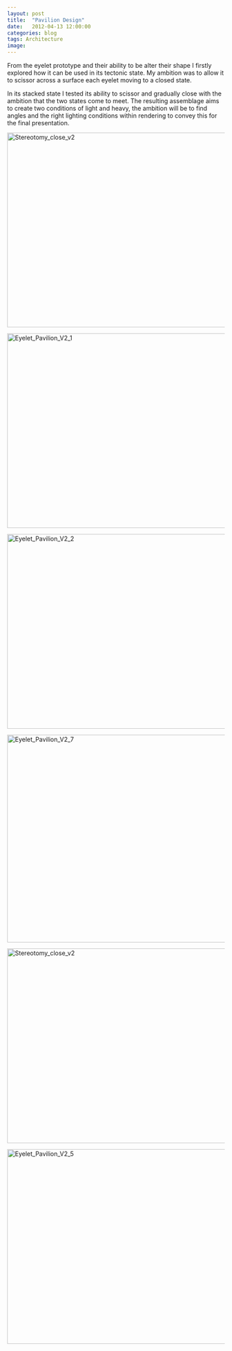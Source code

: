 ```yaml
---
layout: post
title:  "Pavilion Design"
date:   2012-04-13 12:00:00
categories: blog
tags: Architecture
image:
---
```

From the eyelet prototype and their ability to be alter their shape I firstly explored how it can be used in its tectonic state. My ambition was to allow it to scissor across a surface each eyelet moving to a closed state.

In its stacked state I tested its ability to scissor and gradually close with the ambition that the two states come to meet. The resulting assemblage aims to create two conditions of light and heavy, the ambition will be to find angles and the right lighting conditions within rendering to convey this for the final presentation.

<a title="Stereotomy_close_v2 by ChrisBamborough, on Flickr" href="http://www.flickr.com/photos/chrisbamborough/7326837066/"><img src="http://farm8.staticflickr.com/7228/7326837066_fe66d89e23_z.jpg" alt="Stereotomy_close_v2" width="600" height="450" /></a>

<a title="Eyelet_Pavilion_V2_1 by ChrisBamborough, on Flickr" href="http://www.flickr.com/photos/chrisbamborough/7326838202/"><img src="http://farm9.staticflickr.com/8005/7326838202_499b8f79ea_z.jpg" alt="Eyelet_Pavilion_V2_1" width="600" height="450" /></a>

<a title="Eyelet_Pavilion_V2_2 by ChrisBamborough, on Flickr" href="http://www.flickr.com/photos/chrisbamborough/7326838596/"><img src="http://farm8.staticflickr.com/7094/7326838596_4edbe39bfb_z.jpg" alt="Eyelet_Pavilion_V2_2" width="600" height="450" /></a>

<a title="Eyelet_Pavilion_V2_7 by ChrisBamborough, on Flickr" href="http://www.flickr.com/photos/chrisbamborough/7326839412/"><img src="http://farm8.staticflickr.com/7217/7326839412_6926638c8e_z.jpg" alt="Eyelet_Pavilion_V2_7" width="640" height="480" /></a>

<a title="Stereotomy_close_v2 by ChrisBamborough, on Flickr" href="http://www.flickr.com/photos/chrisbamborough/7326837066/"><img src="http://farm8.staticflickr.com/7228/7326837066_fe66d89e23_z.jpg" alt="Stereotomy_close_v2" width="600" height="450" /></a>

<a title="Eyelet_Pavilion_V2_5 by ChrisBamborough, on Flickr" href="http://www.flickr.com/photos/chrisbamborough/7326839028/"><img src="http://farm8.staticflickr.com/7213/7326839028_5bb05e9c8f_z.jpg" alt="Eyelet_Pavilion_V2_5" width="600" height="450" /></a>

